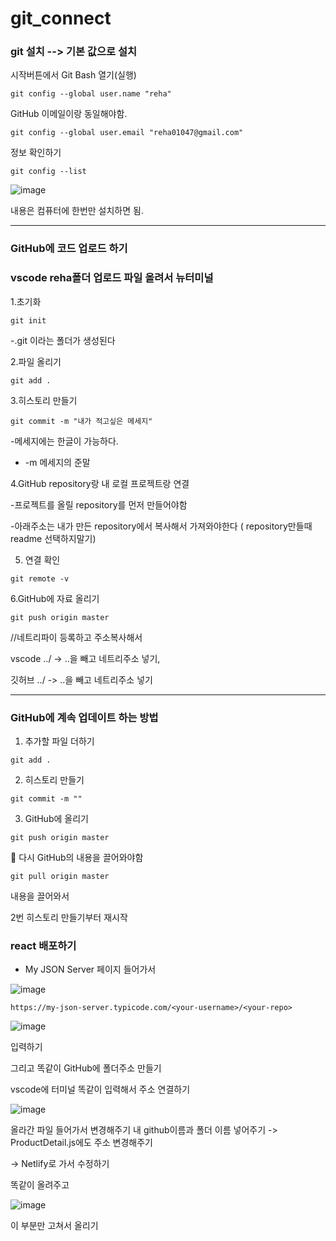 # git_connect

### git 설치  --> 기본 값으로 설치

시작버튼에서 Git Bash 열기(실행)

```
git config --global user.name "reha"
```

GitHub 이메일이랑 동일해야함.
```
git config --global user.email "reha01047@gmail.com"
```

정보 확인하기
```
git config --list
```

![image](https://github.com/OnlyREHA/git_connect/assets/145514740/97f1d994-4909-41ce-9ac6-aafca058a9e3)

내용은 컴퓨터에 한번만 설치하면 됨.

--------------------------------------------

### GitHub에 코드 업로드 하기

### vscode reha폴더 업로드 파일 올려서 뉴터미널

1.초기화

```
git init
```
-.git 이라는 폴더가 생성된다


2.파일 올리기

```
git add .
```


3.히스토리 만들기

```
git commit -m "내가 적고싶은 메세지"  
```
-메세지에는 한글이 가능하다.
- -m 메세지의 준말


4.GitHub repository랑 내 로컬 프로젝트랑 연결 

-프로젝트를 올릴 repository를 먼저 만들어야함

-아래주소는 내가 만든 repository에서 복사해서 가져와야한다 ( repository만들때 readme 선택하지말기)


5. 연결 확인


```
git remote -v
```


6.GitHub에 자료 올리기


```
git push origin master
```



//네트리파이 등록하고 주소복사해서

vscode ../ -> ..을 빼고 네트리주소 넣기,

깃허브 ../ -> ..을 빼고 네트리주소 넣기


--------------------------------------------------


### GitHub에 계속 업데이트 하는 방법

1. 추가할 파일 더하기

```
git add .
```


2. 히스토리 만들기

```
git commit -m ""
```

3. GitHub에 올리기

```
git push origin master
```

📌 다시 GitHub의 내용을 끌어와야함

```
git pull origin master
```

내용을 끌어와서

2번 히스토리 만들기부터 재시작


### react 배포하기

- My JSON Server 페이지 들어가서 

![image](https://github.com/OnlyREHA/git_connect/assets/145514740/e24637d9-58a5-4d9c-9c1c-edc121efcdd2)

```
https://my-json-server.typicode.com/<your-username>/<your-repo>
```

![image](https://github.com/OnlyREHA/git_connect/assets/145514740/e7786bf9-f249-4e36-ad81-45e5ce75fb02)

입력하기

그리고 똑같이 GitHub에 폴더주소 만들기 

vscode에 터미널 똑같이 입력해서 주소 연결하기

![image](https://github.com/OnlyREHA/git_connect/assets/145514740/5fcad4a2-2ec2-4625-a2b8-cb4738fb1bd1)

올라간 파일 들어가서 변경해주기 내 github이름과 폴더 이름 넣어주기 -> ProductDetail.js에도 주소 변경해주기

 -> Netlify로 가서 수정하기

 똑같이 올려주고 

 ![image](https://github.com/OnlyREHA/git_connect/assets/145514740/d3be07b1-7e94-411b-8004-ca90f5a46cbf)

 이 부분만 고쳐서 올리기



































